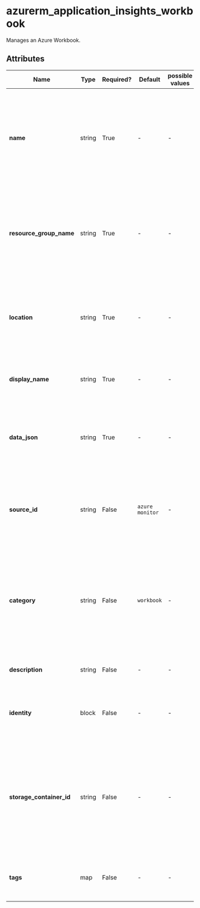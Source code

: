 # azurerm_application_insights_workbook

Manages an Azure Workbook.

## Attributes

| Name | Type | Required? | Default  | possible values | Description |
| ---- | ---- | --------- | -------- | ----------- | ----------- |
| **name** | string | True | -  |  -  | Specifies the name of this Workbook as a UUID/GUID. It should not contain any uppercase letters. Changing this forces a new Workbook to be created. | 
| **resource_group_name** | string | True | -  |  -  | Specifies the name of the Resource Group where the Workbook should exist. Changing this forces a new Workbook to be created. | 
| **location** | string | True | -  |  -  | Specifies the Azure Region where the Workbook should exist. Changing this forces a new Workbook to be created. | 
| **display_name** | string | True | -  |  -  | Specifies the user-defined name (display name) of the workbook. | 
| **data_json** | string | True | -  |  -  | Configuration of this particular workbook. Configuration data is a string containing valid JSON. | 
| **source_id** | string | False | `azure monitor`  |  -  | Resource ID for a source resource. It should not contain any uppercase letters. Defaults to `azure monitor`. | 
| **category** | string | False | `workbook`  |  -  | Workbook category, as defined by the user at creation time. There may be additional category types beyond the following: `workbook`, `sentinel`. Defaults to `workbook`. | 
| **description** | string | False | -  |  -  | Specifies the description of the workbook. | 
| **identity** | block | False | -  |  -  | An `identity` block. Changing this forces a new Workbook to be created. | 
| **storage_container_id** | string | False | -  |  -  | Specifies the Resource Manager ID of the Storage Container when bring your own storage is used. Changing this forces a new Workbook to be created. | 
| **tags** | map | False | -  |  -  | A mapping of tags which should be assigned to the Workbook. | 

